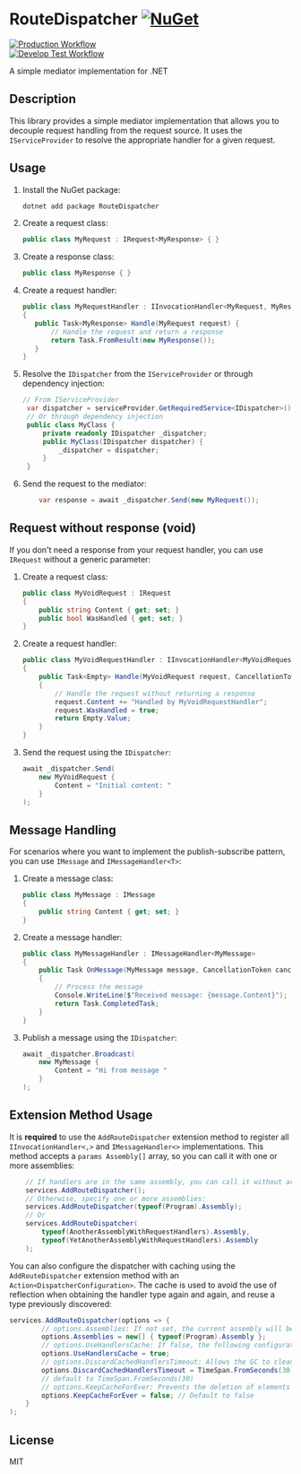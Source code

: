 

# RouteDispatcher [![NuGet](https://img.shields.io/nuget/v/RouteDispatcher.svg)](https://www.nuget.org/packages/RouteDispatcher/)
[![Production Workflow](https://github.com/pablomederos/RouteDispatcher/actions/workflows/main.yaml/badge.svg)](https://github.com/pablomederos/RouteDispatcher/actions/workflows/main.yaml)    
[![Develop Test Workflow](https://github.com/pablomederos/RouteDispatcher/actions/workflows/develop.yaml/badge.svg)](https://github.com/pablomederos/RouteDispatcher/actions/workflows/develop.yaml)

A simple mediator implementation for .NET

## Description

This library provides a simple mediator implementation that allows you to decouple request handling from the request source. It uses the `IServiceProvider` to resolve the appropriate handler for a given request.

## Usage

1. Install the NuGet package:

    ```bash    
    dotnet add package RouteDispatcher
    ``` 

2. Create a request class:

    ```csharp    
    public class MyRequest : IRequest<MyResponse> { }    
    ```  
3. Create a response class:

    ```csharp    
    public class MyResponse { }    
	``` 

4. Create a request handler:

   ```csharp  
   public class MyRequestHandler : IInvocationHandler<MyRequest, MyResponse>   
   {   
      public Task<MyResponse> Handle(MyRequest request) {   
          // Handle the request and return a response   
          return Task.FromResult(new MyResponse());   
      }   
   }  
   ```

5. Resolve the `IDispatcher` from the `IServiceProvider` or through dependency injection:

    ```csharp    
    // From IServiceProvider    
     var dispatcher = serviceProvider.GetRequiredService<IDispatcher>();    
     // Or through dependency injection 
     public class MyClass { 
	     private readonly IDispatcher _dispatcher;    
	     public MyClass(IDispatcher dispatcher) { 
		     _dispatcher = dispatcher; 
	     } 
     }   
	``` 

6. Send the request to the mediator:

    ```csharp    
	    var response = await _dispatcher.Send(new MyRequest());    
	``` 

## Request without response (void)

If you don't need a response from your request handler, you can use `IRequest` without a generic parameter:

1. Create a request class:

   ```csharp    
   public class MyVoidRequest : IRequest     
   { 
       public string Content { get; set; } 
       public bool WasHandled { get; set; } 
   } 
   ```  
2. Create a request handler:

   ```csharp
   public class MyVoidRequestHandler : IInvocationHandler<MyVoidRequest, Empty> 
   { 
       public Task<Empty> Handle(MyVoidRequest request, CancellationToken cancellationToken) 
       { 
           // Handle the request without returning a response
           request.Content += "Handled by MyVoidRequestHandler";
           request.WasHandled = true; 
           return Empty.Value; 
       } 
   }  
   ``` 

3. Send the request using the `IDispatcher`:

    ```csharp    
    await _dispatcher.Send(
	    new MyVoidRequest { 
		    Content = "Initial content: " 
	    }
    );
	```    

## Message Handling

For scenarios where you want to implement the publish-subscribe pattern, you can use `IMessage` and `IMessageHandler<T>`:

1. Create a message class:

   ```csharp    
   public class MyMessage : IMessage    
   { 
       public string Content { get; set; } 
   } 
   ```    
2. Create a message handler:

   ```csharp    
   public class MyMessageHandler : IMessageHandler<MyMessage>    
   { 
       public Task OnMessage(MyMessage message, CancellationToken cancellationToken) 
       { 
           // Process the message 
           Console.WriteLine($"Received message: {message.Content}"); 
           return Task.CompletedTask; 
       } 
   }   
   ``` 

3. Publish a message using the `IDispatcher`:

    ```csharp    
    await _dispatcher.Broadcast(
	    new MyMessage { 
		    Content = "Hi from message " 
	    }
    );
	```   

## Extension Method Usage

It is **required** to use the `AddRouteDispatcher` extension method to register all `IInvocationHandler<,>` and `IMessageHandler<>` implementations. This method accepts a `params Assembly[]` array, so you can call it with one or more assemblies:

```csharp
	// If handlers are in the same assembly, you can call it without arguments: 
	services.AddRouteDispatcher();    
	// Otherwise, specify one or more assemblies:
	services.AddRouteDispatcher(typeof(Program).Assembly); 
	// Or
	services.AddRouteDispatcher(
		typeof(AnotherAssemblyWithRequestHandlers).Assembly,
		typeof(YetAnotherAssemblyWithRequestHandlers).Assembly
	); 
```

You can also configure the dispatcher with caching using the `AddRouteDispatcher` extension method with an `Action<DispatcherConfiguration>`. The cache is used to avoid the use of reflection when obtaining the handler type again and again, and reuse a type previously discovered:

```csharp
services.AddRouteDispatcher(options => {    
		// options.Assemblies: If not set, the current assembly will be used. 
		options.Assemblies = new[] { typeof(Program).Assembly }; 
		// options.UseHandlersCache: If false, the following configurations are not needed. 
		options.UseHandlersCache = true; 
		// options.DiscardCachedHandlersTimeout: Allows the GC to clean up memory from handlers that are not used for a long time.
		options.DiscardCachedHandlersTimeout = TimeSpan.FromSeconds(30);
		// default to TimeSpan.FromSeconds(30) 
		// options.KeepCacheForEver: Prevents the deletion of elements from the cache. 
		options.KeepCacheForEver = false; // Default to false
	}
); 
```   
## License

MIT